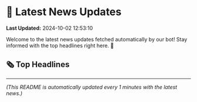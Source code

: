 # 📰 Latest News Updates
**Last Updated:** 2024-10-02 12:53:10

Welcome to the latest news updates fetched automatically by our bot! Stay informed with the top headlines right here. 🚀

## 🗞️ Top Headlines

---
*(This README is automatically updated every 1 minutes with the latest news.)*
